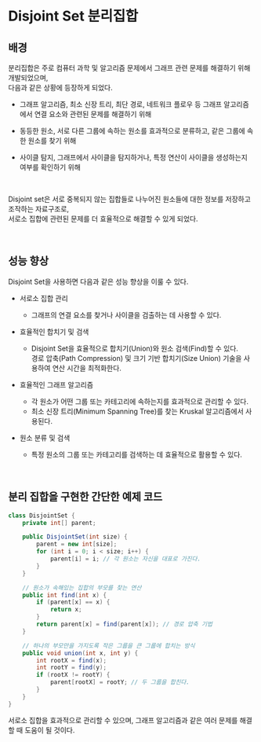 # Disjoint Set 분리집합


## 배경
분리집합은 주로 컴퓨터 과학 및 알고리즘 문제에서 그래프 관련 문제를 해결하기 위해 개발되었으며, <br> 다음과 같은 상황에 등장하게 되었다.

- 그래프 알고리즘, 최소 신장 트리, 최단 경로, 네트워크 플로우 등 그래프 알고리즘에서 연결 요소와 관련된 문제를 해결하기 위해

- 동등한 원소, 서로 다른 그룹에 속하는 원소를 효과적으로 분류하고, 같은 그룹에 속한 원소를 찾기 위해

- 사이클 탐지, 그래프에서 사이클을 탐지하거나, 특정 연산이 사이클을 생성하는지 여부를 확인하기 위해

<br>

Disjoint set은 서로 중복되지 않는 집합들로 나누어진 원소들에 대한 정보를 저장하고 조작하는 자료구조로, <br> 서로소 집합에 관련된 문제를 더 효율적으로 해결할 수 있게 되었다.

<br>

## 성능 향상
Disjoint Set을 사용하면 다음과 같은 성능 향상을 이룰 수 있다.

- 서로소 집합 관리
    - 그래프의 연결 요소를 찾거나 사이클을 검출하는 데 사용할 수 있다.
- 효율적인 합치기 및 검색
    - Disjoint Set을 효율적으로 합치기(Union)와 원소 검색(Find)할 수 있다.<br> 경로 압축(Path Compression) 및 크기 기반 합치기(Size Union) 기술을 사용하여 연산 시간을 최적화한다.

- 효율적인 그래프 알고리즘
    - 각 원소가 어떤 그룹 또는 카테고리에 속하는지를 효과적으로 관리할 수 있다.
    - 최소 신장 트리(Minimum Spanning Tree)를 찾는 Kruskal 알고리즘에서 사용된다.
- 원소 분류 및 검색
    - 특정 원소의 그룹 또는 카테고리를 검색하는 데 효율적으로 활용할 수 있다.

<br>

## 분리 집합을 구현한 간단한 예제 코드
```java
class DisjointSet {
    private int[] parent;

    public DisjointSet(int size) {
        parent = new int[size];
        for (int i = 0; i < size; i++) {
            parent[i] = i; // 각 원소는 자신을 대표로 가진다.
        }
    }

    // 원소가 속해있는 집합의 부모를 찾는 연산
    public int find(int x) {
        if (parent[x] == x) {
            return x;
        }
        return parent[x] = find(parent[x]); // 경로 압축 기법
    }

    // 하나의 부모만을 가지도록 작은 그룹을 큰 그룹에 합치는 방식
    public void union(int x, int y) {
        int rootX = find(x);
        int rootY = find(y);
        if (rootX != rootY) {
            parent[rootX] = rootY; // 두 그룹을 합친다.
        }
    }
}
```

서로소 집합을 효과적으로 관리할 수 있으며, 그래프 알고리즘과 같은 여러 문제를 해결할 때 도움이 될 것이다.
